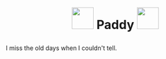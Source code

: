 # <p align="center"><img src="https://media.giphy.com/media/2tSjtWDKgkTX1abJf8/giphy.gif" width="50px"> Paddy <img src="https://media.giphy.com/media/2tSjtWDKgkTX1abJf8/giphy.gif" width="50px"></p>
I miss the old days when I couldn't tell. 

